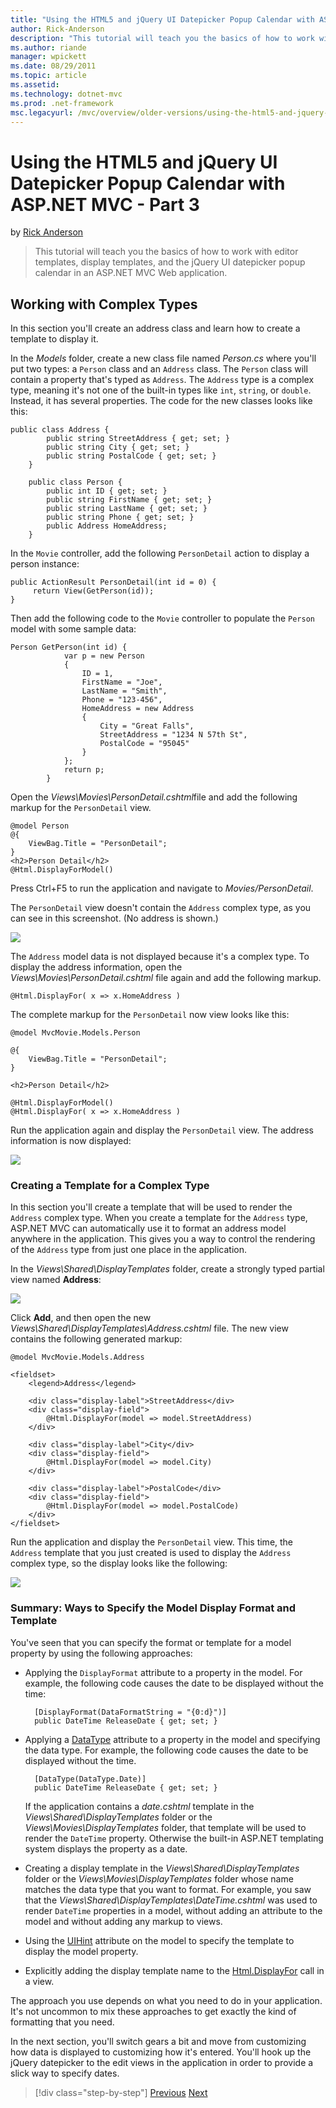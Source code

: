```yaml
---
title: "Using the HTML5 and jQuery UI Datepicker Popup Calendar with ASP.NET MVC - Part 3 | Microsoft Docs"
author: Rick-Anderson
description: "This tutorial will teach you the basics of how to work with editor templates, display templates, and the jQuery UI datepicker popup calendar in an ASP.NET MV..."
ms.author: riande
manager: wpickett
ms.date: 08/29/2011
ms.topic: article
ms.assetid: 
ms.technology: dotnet-mvc
ms.prod: .net-framework
msc.legacyurl: /mvc/overview/older-versions/using-the-html5-and-jquery-ui-datepicker-popup-calendar-with-aspnet-mvc/using-the-html5-and-jquery-ui-datepicker-popup-calendar-with-aspnet-mvc-part-3
---
```

Using the HTML5 and jQuery UI Datepicker Popup Calendar with ASP.NET MVC - Part 3
====================
by [Rick Anderson](https://github.com/Rick-Anderson)

> This tutorial will teach you the basics of how to work with editor templates, display templates, and the jQuery UI datepicker popup calendar in an ASP.NET MVC Web application.


## Working with Complex Types

In this section you'll create an address class and learn how to create a template to display it.

In the *Models* folder, create a new class file named *Person.cs* where you'll put two types: a `Person` class and an `Address` class. The `Person` class will contain a property that's typed as `Address`. The `Address` type is a complex type, meaning it's not one of the built-in types like `int`, `string`, or `double`. Instead, it has several properties. The code for the new classes looks like this:

    public class Address {
            public string StreetAddress { get; set; }
            public string City { get; set; }
            public string PostalCode { get; set; }
        }
    
        public class Person {
            public int ID { get; set; }
            public string FirstName { get; set; }
            public string LastName { get; set; }
            public string Phone { get; set; }
            public Address HomeAddress;
        }

In the `Movie` controller, add the following `PersonDetail` action to display a person instance:

    public ActionResult PersonDetail(int id = 0) {
         return View(GetPerson(id));
    }

Then add the following code to the `Movie` controller to populate the `Person` model with some sample data:

    Person GetPerson(int id) {
                var p = new Person
                {
                    ID = 1,
                    FirstName = "Joe",
                    LastName = "Smith",
                    Phone = "123-456",
                    HomeAddress = new Address
                    {
                        City = "Great Falls",
                        StreetAddress = "1234 N 57th St",
                        PostalCode = "95045"
                    }
                };
                return p;
            }

Open the *Views\Movies\PersonDetail.cshtml*file and add the following markup for the `PersonDetail` view.

    @model Person
    @{
        ViewBag.Title = "PersonDetail";
    }
    <h2>Person Detail</h2>
    @Html.DisplayForModel()

Press Ctrl+F5 to run the application and navigate to *Movies/PersonDetail*.

The `PersonDetail` view doesn't contain the `Address` complex type, as you can see in this screenshot. (No address is shown.)

![](using-the-html5-and-jquery-ui-datepicker-popup-calendar-with-aspnet-mvc-part-3/_static/image1.png)

The `Address` model data is not displayed because it's a complex type. To display the address information, open the *Views\Movies\PersonDetail.cshtml* file again and add the following markup.

    @Html.DisplayFor( x => x.HomeAddress )

The complete markup for the `PersonDetail` now view looks like this:

    @model MvcMovie.Models.Person
    
    @{
        ViewBag.Title = "PersonDetail";
    }
    
    <h2>Person Detail</h2>
    
    @Html.DisplayForModel()
    @Html.DisplayFor( x => x.HomeAddress )

Run the application again and display the `PersonDetail` view. The address information is now displayed:

![](using-the-html5-and-jquery-ui-datepicker-popup-calendar-with-aspnet-mvc-part-3/_static/image2.png)

### Creating a Template for a Complex Type

In this section you'll create a template that will be used to render the `Address` complex type. When you create a template for the `Address` type, ASP.NET MVC can automatically use it to format an address model anywhere in the application. This gives you a way to control the rendering of the `Address` type from just one place in the application.

In the *Views\Shared\DisplayTemplates* folder, create a strongly typed partial view named **Address**:

![](using-the-html5-and-jquery-ui-datepicker-popup-calendar-with-aspnet-mvc-part-3/_static/image3.png)

Click **Add**, and then open the new *Views\Shared\DisplayTemplates\Address.cshtml* file. The new view contains the following generated markup:

    @model MvcMovie.Models.Address
    
    <fieldset>
        <legend>Address</legend>
    
        <div class="display-label">StreetAddress</div>
        <div class="display-field">
            @Html.DisplayFor(model => model.StreetAddress)
        </div>
    
        <div class="display-label">City</div>
        <div class="display-field">
            @Html.DisplayFor(model => model.City)
        </div>
    
        <div class="display-label">PostalCode</div>
        <div class="display-field">
            @Html.DisplayFor(model => model.PostalCode)
        </div>
    </fieldset>

Run the application and display the `PersonDetail` view. This time, the `Address` template that you just created is used to display the `Address` complex type, so the display looks like the following:

![](using-the-html5-and-jquery-ui-datepicker-popup-calendar-with-aspnet-mvc-part-3/_static/image4.png)

### Summary: Ways to Specify the Model Display Format and Template

You've seen that you can specify the format or template for a model property by using the following approaches:

- Applying the `DisplayFormat` attribute to a property in the model. For example, the following code causes the date to be displayed without the time:

        [DisplayFormat(DataFormatString = "{0:d}")]
        public DateTime ReleaseDate { get; set; }
- Applying a [DataType](https://msdn.microsoft.com/en-us/library/system.componentmodel.dataannotations.datatype.aspx) attribute to a property in the model and specifying the data type. For example, the following code causes the date to be displayed without the time.

        [DataType(DataType.Date)]
        public DateTime ReleaseDate { get; set; }

    If the application contains a *date.cshtml* template in the *Views\Shared\DisplayTemplates* folder or the *Views\Movies\DisplayTemplates* folder, that template will be used to render the `DateTime` property. Otherwise the built-in ASP.NET templating system displays the property as a date.
- Creating a display template in the *Views\Shared\DisplayTemplates* folder or the *Views\Movies\DisplayTemplates* folder whose name matches the data type that you want to format. For example, you saw that the *Views\Shared\DisplayTemplates\DateTime.cshtml* was used to render `DateTime` properties in a model, without adding an attribute to the model and without adding any markup to views.
- Using the [UIHint](https://msdn.microsoft.com/en-us/library/system.componentmodel.dataannotations.uihintattribute.uihint.aspx) attribute on the model to specify the template to display the model property.
- Explicitly adding the display template name to the [Html.DisplayFor](https://msdn.microsoft.com/en-us/library/ee407420.aspx) call in a view.

The approach you use depends on what you need to do in your application. It's not uncommon to mix these approaches to get exactly the kind of formatting that you need.

In the next section, you'll switch gears a bit and move from customizing how data is displayed to customizing how it's entered. You'll hook up the jQuery datepicker to the edit views in the application in order to provide a slick way to specify dates.

>[!div class="step-by-step"] [Previous](using-the-html5-and-jquery-ui-datepicker-popup-calendar-with-aspnet-mvc-part-2.md) [Next](using-the-html5-and-jquery-ui-datepicker-popup-calendar-with-aspnet-mvc-part-4.md)